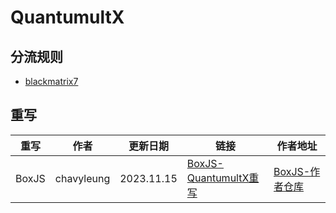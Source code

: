 # QuantumultX

## 分流规则
- [blackmatrix7](https://github.com/blackmatrix7/ios_rule_script/tree/master/rule/QuantumultX)

## 重写

| 重写 | 作者 | 更新日期 | 链接 | 作者地址 |
| - | - | - | - | - |
| BoxJS | chavyleung | 2023.11.15 | [BoxJS-QuantumultX重写](https://cdn.jsdelivr.net/gh/Akimio521/BetterRuler@main/QuantumultX/Rewrite/BoxJS.snippet) | [BoxJS-作者仓库](https://github.com/chavyleung/scripts) |
